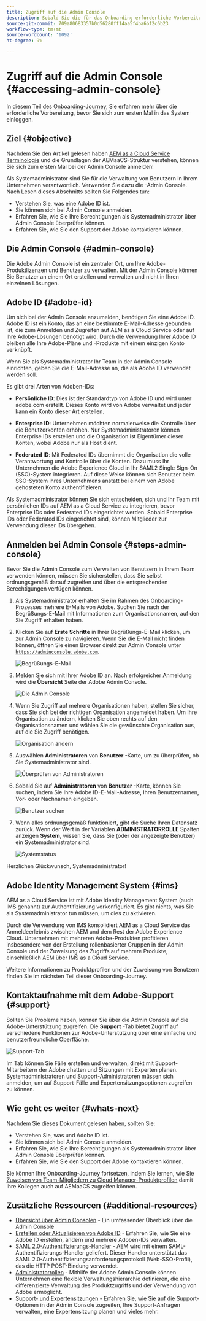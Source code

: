 ```yaml
---
title: Zugriff auf die Admin Console
description: Sobald Sie die für das Onboarding erforderliche Vorbereitung und die Grundlagen der AEMaaCS-Struktur kennen, können Sie sich erstmals bei der Admin Console anmelden.
source-git-commit: 709a80683357b0d56280ff14aa5f4ba6bf2c6b23
workflow-type: tm+mt
source-wordcount: '1092'
ht-degree: 9%

---
```



# Zugriff auf die Admin Console {#accessing-admin-console}

In diesem Teil des [Onboarding-Journey,](overview.md) Sie erfahren mehr über die erforderliche Vorbereitung, bevor Sie sich zum ersten Mal in das System einloggen.

## Ziel {#objective}

Nachdem Sie den Artikel gelesen haben [AEM as a Cloud Service Terminologie](terminology.md) und die Grundlagen der AEMaaCS-Struktur verstehen, können Sie sich zum ersten Mal bei der Admin Console anmelden!

Als Systemadministrator sind Sie für die Verwaltung von Benutzern in Ihrem Unternehmen verantwortlich. Verwenden Sie dazu die -Admin Console. Nach Lesen dieses Abschnitts sollten Sie Folgendes tun:

* Verstehen Sie, was eine Adobe ID ist.
* Sie können sich bei Admin Console anmelden.
* Erfahren Sie, wie Sie Ihre Berechtigungen als Systemadministrator über Admin Console überprüfen können.
* Erfahren Sie, wie Sie den Support der Adobe kontaktieren können.

## Die Admin Console {#admin-console}

Die Adobe Admin Console ist ein zentraler Ort, um Ihre Adobe-Produktlizenzen und Benutzer zu verwalten. Mit der Admin Console können Sie Benutzer an einem Ort erstellen und verwalten und nicht in Ihren einzelnen Lösungen.

## Adobe ID {#adobe-id}

Um sich bei der Admin Console anzumelden, benötigen Sie eine Adobe ID. Adobe ID ist ein Konto, das an eine bestimmte E-Mail-Adresse gebunden ist, die zum Anmelden und Zugreifen auf AEM as a Cloud Service oder auf Ihre Adobe-Lösungen benötigt wird. Durch die Verwendung Ihrer Adobe ID bleiben alle Ihre Adobe-Pläne und -Produkte mit einem einzigen Konto verknüpft.

Wenn Sie als Systemadministrator Ihr Team in der Admin Console einrichten, geben Sie die E-Mail-Adresse an, die als Adobe ID verwendet werden soll.

Es gibt drei Arten von Adoben-IDs:

* **Persönliche ID**: Dies ist der Standardtyp von Adobe ID und wird unter adobe.com erstellt. Dieses Konto wird von Adobe verwaltet und jeder kann ein Konto dieser Art erstellen.

* **Enterprise ID**: Unternehmen möchten normalerweise die Kontrolle über die Benutzerkonten erhöhen. Nur Systemadministratoren können Enterprise IDs erstellen und die Organisation ist Eigentümer dieser Konten, wobei Adobe nur als Host dient.

* **Federated ID**: Mit Federated IDs übernimmt die Organisation die volle Verantwortung und Kontrolle über die Konten. Dazu muss Ihr Unternehmen die Adobe Experience Cloud in Ihr SAML2 Single Sign-On (SSO)-System integrieren. Auf diese Weise können sich Benutzer beim SSO-System ihres Unternehmens anstatt bei einem von Adobe gehosteten Konto authentifizieren.

Als Systemadministrator können Sie sich entscheiden, sich und Ihr Team mit persönlichen IDs auf AEM as a Cloud Service zu integrieren, bevor Enterprise IDs oder Federated IDs eingerichtet werden. Sobald Enterprise IDs oder Federated IDs eingerichtet sind, können Mitglieder zur Verwendung dieser IDs übergehen.

## Anmelden bei Admin Console {#steps-admin-console}

Bevor Sie die Admin Console zum Verwalten von Benutzern in Ihrem Team verwenden können, müssen Sie sicherstellen, dass Sie selbst ordnungsgemäß darauf zugreifen und über die entsprechenden Berechtigungen verfügen können.

1. Als Systemadministrator erhalten Sie im Rahmen des Onboarding-Prozesses mehrere E-Mails von Adobe. Suchen Sie nach der Begrüßungs-E-Mail mit Informationen zum Organisationsnamen, auf den Sie Zugriff erhalten haben.

1. Klicken Sie auf **Erste Schritte** in Ihrer Begrüßungs-E-Mail klicken, um zur Admin Console zu navigieren. Wenn Sie die E-Mail nicht finden können, öffnen Sie einen Browser direkt zur Admin Console unter [`https://adminconsole.adobe.com`](https://adminconsole.adobe.com).

   ![Begrüßungs-E-Mail](/help/journey-onboarding/assets/get-started-email.png)

1. Melden Sie sich mit Ihrer Adobe ID an. Nach erfolgreicher Anmeldung wird die **Übersicht** Seite der Adobe Admin Console.

   ![Die Admin Console](/help/journey-onboarding/assets/get-started1.png)

1. Wenn Sie Zugriff auf mehrere Organisationen haben, stellen Sie sicher, dass Sie sich bei der richtigen Organisation angemeldet haben. Um Ihre Organisation zu ändern, klicken Sie oben rechts auf den Organisationsnamen und wählen Sie die gewünschte Organisation aus, auf die Sie Zugriff benötigen.

   ![Organisation ändern](/help/journey-onboarding/assets/admin-console-orgswitch.png)

1. Auswählen **Administratoren** von **Benutzer** -Karte, um zu überprüfen, ob Sie Systemadministrator sind.

   ![Überprüfen von Administratoren](/help/journey-onboarding/assets/get-started2.png)

1. Sobald Sie auf **Administratoren** von **Benutzer** -Karte, können Sie suchen, indem Sie Ihre Adobe ID-E-Mail-Adresse, Ihren Benutzernamen, Vor- oder Nachnamen eingeben.

   ![Benutzer suchen](/help/journey-onboarding/assets/get-started3.png)

1. Wenn alles ordnungsgemäß funktioniert, gibt die Suche Ihren Datensatz zurück. Wenn der Wert in der Variablen **ADMINISTRATORROLLE** Spalten anzeigen **System**, wissen Sie, dass Sie (oder der angezeigte Benutzer) ein Systemadministrator sind.

   ![Systemstatus](/help/journey-onboarding/assets/get-started4.png)

Herzlichen Glückwunsch, Systemadministrator!

## Adobe Identity Management System {#ims}

AEM as a Cloud Service ist mit Adobe Identity Management System (auch IMS genannt) zur Authentifizierung vorkonfiguriert. Es gibt nichts, was Sie als Systemadministrator tun müssen, um dies zu aktivieren.

Durch die Verwendung von IMS konsolidiert AEM as a Cloud Service das Anmeldeerlebnis zwischen AEM und dem Rest der Adobe Experience Cloud. Unternehmen mit mehreren Adobe-Produkten profitieren insbesondere von der Erstellung rollenbasierter Gruppen in der Admin Console und der Zuweisung des Zugriffs auf mehrere Produkte, einschließlich AEM über IMS as a Cloud Service.

Weitere Informationen zu Produktprofilen und der Zuweisung von Benutzern finden Sie im nächsten Teil dieser Onboarding-Journey.

## Kontaktaufnahme mit dem Adobe-Support {#support}

Sollten Sie Probleme haben, können Sie über die Admin Console auf die Adobe-Unterstützung zugreifen. Die **Support** -Tab bietet Zugriff auf verschiedene Funktionen zur Adobe-Unterstützung über eine einfache und benutzerfreundliche Oberfläche.

![Support-Tab](/help/journey-onboarding/assets/support-menu.png)

Im Tab können Sie Fälle erstellen und verwalten, direkt mit Support-Mitarbeitern der Adobe chatten und Sitzungen mit Experten planen. Systemadministratoren und Support-Administratoren müssen sich anmelden, um auf Support-Fälle und Expertensitzungsoptionen zugreifen zu können.

## Wie geht es weiter {#whats-next}

Nachdem Sie dieses Dokument gelesen haben, sollten Sie:

* Verstehen Sie, was und Adobe ID ist.
* Sie können sich bei Admin Console anmelden.
* Erfahren Sie, wie Sie Ihre Berechtigungen als Systemadministrator über Admin Console überprüfen können.
* Erfahren Sie, wie Sie den Support der Adobe kontaktieren können.

Sie können Ihre Onboarding-Journey fortsetzen, indem Sie lernen, wie Sie [Zuweisen von Team-Mitgliedern zu Cloud Manager-Produktprofilen](assign-profiles-cloud-manager.md) damit Ihre Kollegen auch auf AEMaaCS zugreifen können.

## Zusätzliche Ressourcen {#additional-resources}

* [Übersicht über Admin Consolen](https://helpx.adobe.com/de/enterprise/using/admin-console.html) - Ein umfassender Überblick über die Admin Console
* [Erstellen oder Aktualisieren von Adobe ID](https://helpx.adobe.com/de/manage-account/using/create-update-adobe-id.html#HowtocreateorupdateyourAdobeID) - Erfahren Sie, wie Sie eine Adobe ID erstellen, ändern und mehrere Adoben-IDs verwalten.
* [SAML 2.0-Authentifizierungs-Handler](https://experienceleague.adobe.com/docs/experience-manager-65/administering/security/saml-2-0-authenticationhandler.html) - AEM wird mit einem SAML-Authentifizierungs-Handler geliefert. Dieser Handler unterstützt das SAML 2.0-Authentifizierungsanforderungsprotokoll (Web-SSO-Profil), das die HTTP POST-Bindung verwendet.
* [Administratorrollen](https://helpx.adobe.com/de/enterprise/using/admin-roles.ug.html) - Mithilfe der Adobe Admin Console können Unternehmen eine flexible Verwaltungshierarchie definieren, die eine differenzierte Verwaltung des Produktzugriffs und der Verwendung von Adobe ermöglicht.
* [Support- und Expertensitzungen](https://helpx.adobe.com/de/enterprise/admin-guide.html/enterprise/using/support-for-experience-cloud.ug.html) - Erfahren Sie, wie Sie auf die Support-Optionen in der Admin Console zugreifen, Ihre Support-Anfragen verwalten, eine Expertensitzung planen und vieles mehr.

